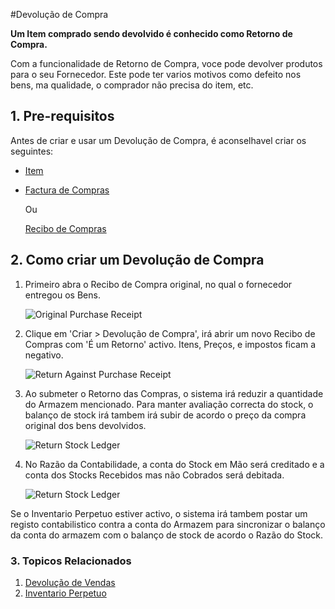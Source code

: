 <!-- add-breadcrumbs -->
#Devolução de Compra

**Um Item comprado sendo devolvido é conhecido como Retorno de Compra.**

Com a funcionalidade de Retorno de Compra, voce pode devolver produtos para o 
seu Fornecedor. Este pode ter varios motivos como defeito nos bens, 
ma qualidade, o comprador não precisa do item, etc.

## 1. Pre-requisitos
Antes de criar e usar um Devolução de Compra, é aconselhavel criar os seguintes:

* [Item](/docs/user/manual/pt/inventario/item)
* [Factura de Compras](/docs/user/manual/pt/contabilidade/factura-compra)
    
    Ou

    [Recibo de Compras](/docs/user/manual/pt/inventario/recibo-compra)


## 2. Como criar um Devolução de Compra
1. Primeiro abra o Recibo de Compra original, no qual o fornecedor entregou os Bens.

    <img class="screenshot" alt="Original Purchase Receipt" src="{{docs_base_url}}/assets/img/stock/purchase-return-original-purchase-receipt.png">

1. Clique em 'Criar > Devolução de Compra', irá abrir um novo Recibo de Compras com 'É um Retorno' activo. Itens, Preços, e impostos ficam a negativo.

    <img class="screenshot" alt="Return Against Purchase Receipt" src="{{docs_base_url}}/assets/img/stock/purchase-return-against-purchase-receipt.png">

1. Ao submeter o Retorno das Compras, o sistema irá reduzir a quantidade do Armazem mencionado. Para manter avaliação correcta do stock, o balanço de stock irá tambem irá subir de acordo o preço da compra original dos bens devolvidos.

    <img class="screenshot" alt="Return Stock Ledger" src="{{docs_base_url}}/assets/img/stock/purchase-return-stock-ledger.png">

1. No Razão da Contabilidade, a conta do Stock em Mão será creditado e a conta dos Stocks Recebidos mas não Cobrados será debitada.

    <img class="screenshot" alt="Return Stock Ledger" src="{{docs_base_url}}/assets/img/stock/purchase-return-general-ledger.png">

Se o Inventario Perpetuo estiver activo, o sistema irá tambem postar um registo contabilistico contra a conta do Armazem para sincronizar o balanço da conta do armazem com o balanço de stock de acordo o Razão do Stock.

### 3. Topicos Relacionados
1. [Devolução de Vendas](/docs/user/manual/pt/inventario/retorno-vendas)
1. [Inventario Perpetuo](/docs/user/manual/pt/inventario/inventario-perpetual)

